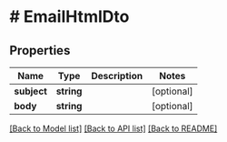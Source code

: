 # # EmailHtmlDto

## Properties

Name | Type | Description | Notes
------------ | ------------- | ------------- | -------------
**subject** | **string** |  | [optional]
**body** | **string** |  | [optional]

[[Back to Model list]](../../README#models) [[Back to API list]](../../README#endpoints) [[Back to README]](../../README)
